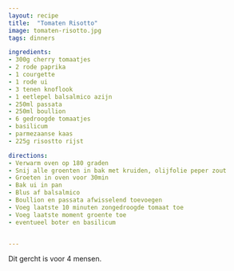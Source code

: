 ```yaml
---
layout: recipe
title:  "Tomaten Risotto"
image: tomaten-risotto.jpg
tags: dinners

ingredients:
- 300g cherry tomaatjes
- 2 rode paprika
- 1 courgette
- 1 rode ui
- 3 tenen knoflook
- 1 eetlepel balsalmico azijn
- 250ml passata
- 250ml boullion
- 6 gedroogde tomaatjes
- basilicum
- parmezaanse kaas
- 225g risostto rijst

directions:
- Verwarm oven op 180 graden
- Snij alle groenten in bak met kruiden, olijfolie peper zout
- Groeten in oven voor 30min
- Bak ui in pan
- Blus af balsalmico
- Boullion en passata afwisselend toevoegen
- Voeg laatste 10 minuten zongedroogde tomaat toe
- Voeg laatste moment groente toe
- eventueel boter en basilicum


---
```


Dit gercht is voor 4 mensen. 